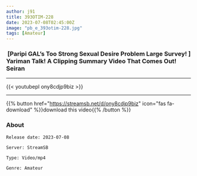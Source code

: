 ```yaml
---
author: j91
title: 393OTIM-228
date: 2023-07-08T02:45:00Z
image: "pb_e_393otim-228.jpg"
tags: [Amateur]
---
```


###  [Paripi GAL’s Too Strong Sexual Desire Problem Large Survey! ] Yariman Talk! A Clipping Summary Video That Comes Out! Seiran
___

{{< youtubepl ony8cdjp9biz >}}
___

{{% button href="https://streamsb.net/d/ony8cdjp9biz" icon="fas fa-download" %}}download this video{{% /button %}}
### About

`Release date: 2023-07-08`

`Server: StreamSB`

`Type: Video/mp4`

`Genre:	Amateur`